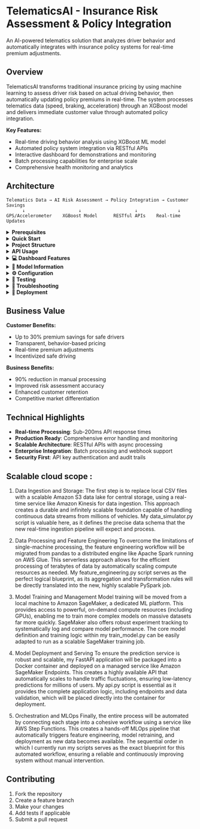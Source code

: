 # TelematicsAI - Insurance Risk Assessment & Policy Integration

An AI-powered telematics solution that analyzes driver behavior and automatically integrates with insurance policy systems for real-time premium adjustments.

## Overview

TelematicsAI transforms traditional insurance pricing by using machine learning to assess driver risk based on actual driving behavior, then automatically updating policy premiums in real-time. The system processes telematics data (speed, braking, acceleration) through an XGBoost model and delivers immediate customer value through automated policy integration.

**Key Features:**
- Real-time driving behavior analysis using XGBoost ML model
- Automated policy system integration via RESTful APIs
- Interactive dashboard for demonstrations and monitoring
- Batch processing capabilities for enterprise scale
- Comprehensive health monitoring and analytics

## Architecture

```
Telematics Data → AI Risk Assessment → Policy Integration → Customer Savings
      ↓                    ↓                    ↓               ↓
GPS/Accelerometer    XGBoost Model      RESTful APIs    Real-time Updates
```

<details>
<summary><strong>Prerequisites</strong></summary>

### System Requirements
- Python 3.8 or higher
- pip package manager
- 4GB RAM minimum
- Port 8000 and 8501 available

### Required Python Packages
```bash
fastapi>=0.68.0
uvicorn>=0.15.0
streamlit>=1.28.0
scikit-learn>=1.0.0
xgboost>=1.5.0
pandas>=1.3.0
numpy>=1.21.0
plotly>=5.0.0
requests>=2.25.0
python-dotenv>=0.19.0
httpx>=0.24.0
python-multipart>=0.0.6
```

</details>

<details>
<summary><strong>Quick Start</strong></summary>

### 1. Clone the Repository
```bash
git clone https://github.com/vaapatil21/Patil_Vaishnavi_Insurity.git
cd Patil_Vaishnavi_Insurity
```

### 2. Install Dependencies
```bash
pip install -r requirements.txt
```

### 3. Set Up Environment
Create a `.env` file in the project root:
```bash
# API Configuration
API_KEY=telematics_ai_secret_key_2024
POLICY_SYSTEM_URL=https://policy-system.company.com/api
POLICY_SYSTEM_API_KEY=demo_policy_system_key
LOG_LEVEL=INFO
MODEL_PATH=models/discount_eligibility_model.pkl
```

### 4. Start the API Server
```bash
uvicorn src.api:app --reload --host 0.0.0.0 --port 8000
```

### 5. Launch the Dashboard
Open a new terminal and run:
```bash
streamlit run src/dashboard.py
```

### 6. Access the Application
- **API Documentation**: http://localhost:8000/docs
- **Interactive Dashboard**: http://localhost:8501
- **Health Check**: http://localhost:8000/health

</details>

<details>
<summary><strong> Project Structure</strong></summary>

```
telematics-ai/
├── .env                          # Environment variables
├── .gitignore                    # Git ignore file
├── requirements.txt              # Python dependencies
├── README.md                     # This file
├── src/
│   ├── api.py                   # FastAPI application with ML endpoints
│   ├── dashboard.py             # Streamlit dashboard interface
|   ├── data_simulator.py
|   ├── feature_engineering.py
|   ├── model_comparison.py
|   ├── quick_accuracy_check.py
│   └── train_model.py
├── models/
│   └── discount_eligibility_model.pkl  # Trained XGBoost model...etc
├── data/
│   ├──telematics_data.csv   # Sample telematics data
|   ├── business_analysis.csv
|   ├── ml_ready_dataset.csv
|   └── model_comparison_results.csv
└── docs/
    └── ModelDevelopment.ipynb           # Integration documentation
└── bin/
    └── run.sh
```

</details>

<details>
<summary><strong>API Usage</strong></summary>

### Authentication
All API endpoints require authentication via API key in the request header:
```bash
X-API-KEY: telematics_ai_secret_key_2024
```

### Core Endpoints

#### 1. Health Check
```bash
GET /health
```

#### 2. Risk Prediction
```bash
POST /predict
Content-Type: application/json

{
  "avg_speed_kph": 65.0,
  "max_speed_kph": 85.0,
  "harsh_braking_events": 2,
  "harsh_acceleration_events": 1,
  "speeding_events": 3,
  "phone_usage_events": 0,
  "total_distance_km": 1200.0,
  "total_trips": 45,
  "night_driving_ratio": 0.15,
  "weekend_driving_ratio": 0.25,
  "avg_trip_duration": 25.0,
  "harsh_cornering_events": 1
}
```

#### 3. Policy Integration
```bash
POST /integrate/predict-and-update
Content-Type: application/json

{
  "driver_id": "DRV001",
  "policy_id": "POL001",
  "driver_features": { ... },
  "update_policy": true
}
```

#### 4. Batch Processing
```bash
POST /integrate/batch
Content-Type: application/json

{
  "drivers": [
    {
      "driver_id": "DRV001",
      "policy_id": "POL001", 
      "driver_features": { ... },
      "update_policy": true
    }
  ]
}
```

### Example cURL Commands

```bash
# Health check
curl -X GET "http://localhost:8000/health" \
  -H "X-API-KEY: telematics_ai_secret_key_2024"

# Risk prediction
curl -X POST "http://localhost:8000/predict" \
  -H "X-API-KEY: telematics_ai_secret_key_2024" \
  -H "Content-Type: application/json" \
  -d '{
    "avg_speed_kph": 65.0,
    "max_speed_kph": 85.0,
    "harsh_braking_events": 2,
    "harsh_acceleration_events": 1,
    "speeding_events": 3,
    "phone_usage_events": 0,
    "total_distance_km": 1200.0,
    "total_trips": 45,
    "night_driving_ratio": 0.15,
    "weekend_driving_ratio": 0.25,
    "avg_trip_duration": 25.0,
    "harsh_cornering_events": 1
  }'
```

</details>

<details>
<summary><strong>💻 Dashboard Features</strong></summary>

### Navigation Sections

#### 1. Overview
- System architecture visualization
- Business impact metrics
- Recent activity monitoring

#### 2. AI Risk Prediction  
- Interactive driver behavior input
- Real-time risk assessment
- Preset driver profiles (Safe, Average, Risky)
- Risk factor breakdown analysis

#### 3. Policy Integration
- Live demonstration of AI-to-policy integration
- Real-time premium calculations
- Customer savings visualization
- Integration status monitoring

#### 4. Batch Processing
- Enterprise-scale processing capabilities
- Multiple driver processing simulation
- Performance metrics and throughput analysis

#### 5. Analytics Dashboard
- Model performance metrics
- Business intelligence insights
- Feature importance analysis
- ROI calculations

#### 6. System Monitoring
- Health checks and status monitoring
- Performance metrics
- Error logs and system events
- Configuration management

### Demo Features
- Preset driver profiles for quick demonstrations
- Real-time API integration
- Professional visualizations with Plotly
- Comprehensive system status monitoring

</details>

<details>
<summary><strong>🔬 Model Information</strong></summary>

### XGBoost Risk Assessment Model

**Model Type**: XGBoost Classifier  
**Accuracy**: 83.2% on validation set  
**Features**: 18 behavioral and derived features  
**Output**: Binary classification (discount eligible/not eligible)

#### Feature Engineering
The model uses 18 engineered features derived from raw telematics data:

**Primary Features:**
- Average and maximum speed
- Harsh braking/acceleration events
- Speeding violations
- Phone usage while driving
- Night and weekend driving ratios
- Trip patterns and duration

**Derived Features:**
- Speed safety scores
- Braking safety scores
- Acceleration safety scores
- Consistency scores
- Overall safety composite score

#### Model Performance
- Precision: 82%
- Recall: 78% 
- F1-Score: 80%
- Response Time: <200ms

#### Discount Tiers
- **Gold Tier (30% off)**: Confidence ≥ 80%
- **Silver Tier (20% off)**: Confidence ≥ 60%
- **Bronze Tier (10% off)**: Confidence ≥ 50%
- **Standard Rate**: Confidence < 50%

</details>

<details>
<summary><strong>⚙️ Configuration</strong></summary>

### Environment Variables

| Variable | Description | Default |
|----------|-------------|---------|
| `API_KEY` | API authentication key | `telematics_ai_secret_key_2024` |
| `POLICY_SYSTEM_URL` | External policy system endpoint | `https://policy-system.company.com/api` |
| `POLICY_SYSTEM_API_KEY` | Policy system authentication | `demo_policy_system_key` |
| `LOG_LEVEL` | Logging level (INFO, DEBUG, ERROR) | `INFO` |
| `MODEL_PATH` | Path to trained model file | `models/discount_eligibility_model.pkl` |

### API Configuration
- **Host**: 0.0.0.0 (all interfaces)
- **Port**: 8000
- **Timeout**: 30 seconds
- **Max Request Size**: 10MB
- **Rate Limiting**: 100 requests/hour per API key

### Dashboard Configuration  
- **Host**: localhost
- **Port**: 8501
- **Auto-refresh**: Configurable per page
- **Themes**: Light/Dark mode support

</details>

<details>
<summary><strong>🧪 Testing</strong></summary>

### API Testing

#### Using Python
```python
import requests

# Test health endpoint
response = requests.get(
    "http://localhost:8000/health",
    headers={"X-API-KEY": "telematics_ai_secret_key_2024"}
)
print(response.json())

# Test prediction endpoint
test_data = {
    "avg_speed_kph": 65.0,
    "max_speed_kph": 85.0,
    "harsh_braking_events": 2,
    "harsh_acceleration_events": 1,
    "speeding_events": 3,
    "phone_usage_events": 0,
    "total_distance_km": 1200.0,
    "total_trips": 45,
    "night_driving_ratio": 0.15,
    "weekend_driving_ratio": 0.25,
    "avg_trip_duration": 25.0,
    "harsh_cornering_events": 1
}

response = requests.post(
    "http://localhost:8000/predict",
    json=test_data,
    headers={"X-API-KEY": "telematics_ai_secret_key_2024"}
)
print(response.json())
```

#### Using curl
```bash
# Test integration endpoint
curl -X POST "http://localhost:8000/integrate/predict-and-update" \
  -H "X-API-KEY: telematics_ai_secret_key_2024" \
  -H "Content-Type: application/json" \
  -d '{
    "driver_id": "TEST_DRIVER",
    "policy_id": "TEST_POLICY",
    "driver_features": {
      "avg_speed_kph": 65.0,
      "max_speed_kph": 85.0,
      "harsh_braking_events": 2,
      "harsh_acceleration_events": 1,
      "speeding_events": 3,
      "phone_usage_events": 0,
      "total_distance_km": 1200.0,
      "total_trips": 45,
      "night_driving_ratio": 0.15,
      "weekend_driving_ratio": 0.25,
      "avg_trip_duration": 25.0,
      "harsh_cornering_events": 1
    },
    "update_policy": true
  }'
```

### Dashboard Testing
1. Navigate to http://localhost:8501
2. Use the sidebar navigation to test each section
3. Try different driver profiles in the Policy Integration section
4. Monitor system status in the Monitoring section

</details>

<details>
<summary><strong>🐛 Troubleshooting</strong></summary>

### Common Issues

#### API Server Won't Start
```bash
# Check if port 8000 is in use
netstat -an | findstr :8000  # Windows
lsof -i :8000                # macOS/Linux

# Kill existing process if needed
taskkill /F /PID <PID>       # Windows
kill -9 <PID>               # macOS/Linux
```

#### Model File Not Found
```bash
# Verify model file exists
ls -la models/discount_eligibility_model.pkl

# If missing, contact repository maintainer for model file
```

#### Streamlit Command Not Found
```bash
# Install streamlit
pip install streamlit

# Use python module syntax
python -m streamlit run src/dashboard.py
```

#### API Connection Errors
1. Verify API server is running on port 8000
2. Check `.env` file has correct API_KEY
3. Ensure firewall isn't blocking connections
4. Try accessing http://localhost:8000/docs directly

#### Dashboard Not Loading
1. Check Streamlit is installed: `streamlit version`
2. Verify all dependencies installed: `pip install -r requirements.txt`
3. Try clearing cache: Delete `.streamlit` folder
4. Check Python version compatibility (3.8+)

### Performance Issues
- **Slow API Response**: Check model file size and available RAM
- **Dashboard Lag**: Disable auto-refresh features
- **High Memory Usage**: Restart services periodically during development

### Getting Help
- Check the API documentation at http://localhost:8000/docs
- Review error logs in the terminal output
- Ensure all environment variables are properly set
- Verify Python package versions match requirements.txt

</details>

<details>
<summary><strong>🚀 Deployment</strong></summary>

### Production Deployment

#### Environment Setup
```bash
# Production environment variables
API_KEY=<strong-random-key>
POLICY_SYSTEM_URL=<production-policy-api>
POLICY_SYSTEM_API_KEY=<production-policy-key>
LOG_LEVEL=INFO
```

#### Docker Deployment
```dockerfile
FROM python:3.9-slim

WORKDIR /app
COPY requirements.txt .
RUN pip install -r requirements.txt

COPY src/ ./src/
COPY models/ ./models/
COPY .env .

EXPOSE 8000
CMD ["uvicorn", "src.api:app", "--host", "0.0.0.0", "--port", "8000"]
```

#### Cloud Deployment Options
- **AWS**: ECS with Application Load Balancer
- **Google Cloud**: Cloud Run with Cloud SQL
- **Azure**: Container Instances with App Gateway
- **Heroku**: Container deployment with add-ons

#### Scaling Considerations
- Use Redis for session management
- Implement connection pooling for database
- Set up horizontal pod autoscaling
- Configure health checks and monitoring

</details>

## Business Value

**Customer Benefits:**
- Up to 30% premium savings for safe drivers
- Transparent, behavior-based pricing
- Real-time premium adjustments
- Incentivized safe driving

**Business Benefits:**
- 90% reduction in manual processing
- Improved risk assessment accuracy
- Enhanced customer retention
- Competitive market differentiation

## Technical Highlights

- **Real-time Processing**: Sub-200ms API response times
- **Production Ready**: Comprehensive error handling and monitoring
- **Scalable Architecture**: RESTful APIs with async processing
- **Enterprise Integration**: Batch processing and webhook support
- **Security First**: API key authentication and audit trails

## Scalable cloud scope : 
1. Data Ingestion and Storage:
The first step is to replace local CSV files with a scalable Amazon S3 data lake for central storage, using a real-time service like Amazon Kinesis for data ingestion. This approach creates a durable and infinitely scalable foundation capable of handling continuous data streams from millions of vehicles. My data_simulator.py script is valuable here, as it defines the precise data schema that the new real-time ingestion pipeline will expect and process.

2. Data Processing and Feature Engineering 
To overcome the limitations of single-machine processing, the feature engineering workflow will be migrated from pandas to a distributed engine like Apache Spark running on AWS Glue. This serverless approach allows for the efficient processing of terabytes of data by automatically scaling compute resources as needed. My feature_engineering.py script serves as the perfect logical blueprint, as its aggregation and transformation rules will be directly translated into the new, highly scalable PySpark job.

3. Model Training and Management
Model training will be moved from a local machine to Amazon SageMaker, a dedicated ML platform. This provides access to powerful, on-demand compute resources (including GPUs), enabling me to train more complex models on massive datasets far more quickly. SageMaker also offers robust experiment tracking to systematically log and compare model performance. The core model definition and training logic within my train_model.py can be easily adapted to run as a scalable SageMaker training job.

4. Model Deployment and Serving
To ensure the prediction service is robust and scalable, my FastAPI application will be packaged into a Docker container and deployed on a managed service like Amazon SageMaker Endpoints. This creates a highly available API that automatically scales to handle traffic fluctuations, ensuring low-latency predictions for millions of users. My api.py script is essential as it provides the complete application logic, including endpoints and data validation, which will be placed directly into the container for deployment.

5. Orchestration and MLOps
Finally, the entire process will be automated by connecting each stage into a cohesive workflow using a service like AWS Step Functions. This creates a hands-off MLOps pipeline that automatically triggers feature engineering, model retraining, and deployment as new data becomes available. The sequential order in which I currently run my scripts serves as the exact blueprint for this automated workflow, ensuring a reliable and continuously improving system without manual intervention.



## Contributing

1. Fork the repository
2. Create a feature branch
3. Make your changes
4. Add tests if applicable
5. Submit a pull request


